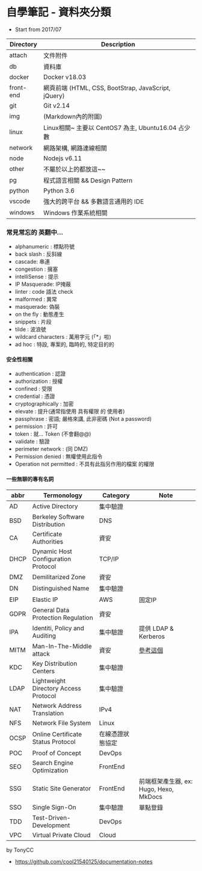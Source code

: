 # 自學筆記 - 資料夾分類

- Start from 2017/07

Directory     | Description
------------- | ------------------------
attach        | 文件附件
db            | 資料庫
docker        | Docker v18.03
front-end     | 網頁前端 (HTML, CSS, BootStrap, JavaScript, jQuery)
git           | Git v2.14
img           | (Markdown內的附圖)
linux         | Linux相關~ 主要以 CentOS7 為主, Ubuntu16.04 占少數
network       | 網路架構, 網路連線相關
node          | Nodejs v6.11
other         | 不屬於以上的都放這~~
pg            | 程式語言相關 && Design Pattern
python        | Python 3.6
vscode        | 強大的跨平台 && 多數語言通用的 IDE 
windows       | Windows 作業系統相關


### 常見常忘的 英翻中...

- alphanumeric : 標點符號
- back slash : 反斜線
- cascade: 串連
- congestion : 擁塞
- intelliSense : 提示
- IP Masquerade: IP掩蔽
- linter : code 語法 check
- malformed : 異常
- masquerade: 偽裝
- on the fly : 動態產生 
- snippets : 片段
- tilde : 波浪號
- wildcard characters : 萬用字元 (「*」啦)
- ad hoc : 特設, 專案的, 臨時的, 特定目的的

#### 安全性相關

- authentication : 認證
- authorization : 授權
- confined : 受限
- credential : 憑證
- cryptographically : 加密
- elevate : 提升(通常指使用 具有權限 的 使用者)
- passphrase : 密語; 嚴格來講, 此非密碼 (Not a password)
- permission : 許可
- token : 就... Token (不會翻@@)
- validate : 驗證
- perimeter network : (同 DMZ)
- Permission denied : 無權使用此指令
- Operation not permitted : 不具有此指另作用的檔案 的權限


#### 一些無聊的專有名詞

abbr   | Termonology                           | Category        | Note
------ | ------------------------------------- | --------------- | ------------
AD     | Active Directory                      | 集中驗證         | 
BSD    | Berkeley Software Distribution        | DNS             | 
CA     | Certificate Authorities               | 資安            | 
DHCP   | Dynamic Host Configuration Protocol   | TCP/IP          | 
DMZ    | Demilitarized Zone                    | 資安            | 
DN     | Distinguished Name                    | 集中驗證         | 
EIP    | Elastic IP                            | AWS             | 固定IP
GDPR   | General Data Protection Regulation    | 資安            | 
IPA    | Identiti, Policy and Auditing         | 集中驗證         | 提供 LDAP & Kerberos
MITM   | Man-In-The-Middle attack              | 資安            | [參考這個](https://en.wikipedia.org/wiki/Man-in-the-middle_attack)
KDC    | Key Distribution Centers              | 集中驗證         | 
LDAP   | Lightweight Directory Access Protocol | 集中驗證         | 
NAT    | Network Address Translation           | IPv4            | 
NFS    | Network File System                   | Linux           | 
OCSP   | Online Certificate Status Protocol    | 在線憑證狀態協定 | 
POC    | Proof of Concept                      | DevOps          | 
SEO    | Search Engine Optimization            | FrontEnd        | 
SSG    | Static Site Generator                 | FrontEnd        | 前端框架產生器, ex: Hugo, Hexo, MkDocs
SSO    | Single Sign-On                        | 集中驗證         | 單點登錄
TDD    | Test-Driven-Development               | DevOps          | 
VPC    | Virtual Private Cloud                 | Cloud           | 


by TonyCC

- https://github.com/cool21540125/documentation-notes